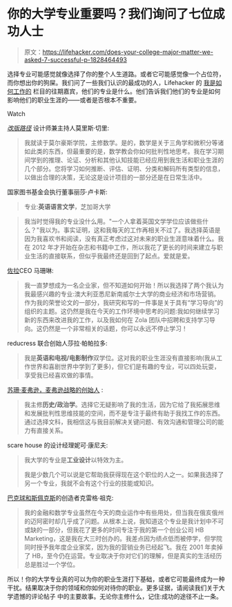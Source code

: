 # 你的大学专业重要吗？我们询问了七位成功人士

> 原文：<https://lifehacker.com/does-your-college-major-matter-we-asked-7-successful-p-1828464493>

选择专业可能感觉就像选择了你的整个人生道路。或者它可能感觉像一个占位符，而你想出你的狗屎。我们问了一些我们认识的最成功的人，Lifehacker 的 [我是如何工作的](https://lifehacker.com/c/how-i-work) 栏目的往期嘉宾，他们的专业是什么。他们告诉我们他们的专业是如何影响他们的职业生涯的——或者是否根本不重要。

Watch

[*改版路径*](https://lifehacker.com/im-revision-path-host-maurice-cherry-and-this-is-how-i-1826916236) 设计师兼主持人莫里斯·切里:

> 我就读于莫尔豪斯学院，主修数学。是的，数学是关于三角学和微积分等诸如此类的东西，但最重要的是，数学教会你如何批判性地思考。我在学习期间学到的推理、论证、分析和其他认知技能已经应用到我生活和职业生涯的几个部分。您将学习如何推断、评估、证明、分类和解码所有类型的信息，以做出合理的决策，无论这是设计项目的一部分还是在日常生活中。

国家图书基金会执行董事丽莎·卢卡斯:

> 专业:**英语语言文学**，芝加哥大学

> 我当时觉得我的专业没什么用。"一个人拿着英国文学学位应该做些什么？"我以为。事实证明，这和我每天的工作再相关不过了。我选择英语是因为我喜欢书和阅读，没有真正考虑过这对未来的职业生涯意味着什么。我在 2012 年才开始在杂志和书籍中工作，所以我花了更长的时间来建立与职业生活的直接联系，但似乎我最终还是回到了起点。爱就是爱。

[佐拉](https://lifehacker.com/im-zola-ceo-shan-lyn-ma-and-this-is-how-i-work-1823592848)CEO 马珊琳:

> 我一直梦想成为一名企业家，但不知道如何开始！所以我选择了两个我认为我最感兴趣的专业:澳大利亚悉尼新南威尔士大学的商业经济和市场营销。作为我的荣誉论文的一部分，我研究和写的一件事是关于具有“学习导向”的组织的主题。这仍然是我在今天的工作环境中思考的问题:我如何继续学习新的东西来改进我的工作，以及我如何在 Zola 团队中招聘和支持学习导向。这仍然是一个非常相关的话题，你可以永远不停止学习！

reducress 联合创始人莎拉·帕帕拉多:

> 我是**英语和电视/电影制作**双学位。这对我的职业生涯没有直接影响(我从工作世界和喜剧世界中学到了更多)，但它们是有趣的专业，可以四处玩耍，享受我已经喜欢做的事情。

[苏珊·麦弗逊，麦弗逊战略的创始人](https://lifehacker.com/im-communications-consultant-susan-mcpherson-and-this-1824297887) :

> 我主修**历史/政治学**。选择它无疑影响了我的生活，因为它给了我拓展思维和发展批判性思维技能的空间，而不是专注于最终有助于我找工作的东西。通过选择文科，我相信这与我目前解决关键问题、有效沟通和管理公司的能力有直接关系。

scare house 的设计经理妮可·康尼夫:

> 我大学的专业是**工业设计**以特效为主。
> 
> 我是少数几个可以说是它帮助我获得现在这个职位的人之一。如果我选择了另一个专业，我就不会有这个行业的技能或知识。

[巴克球和斯佩克斯](https://lifehacker.com/im-buckyballs-inventor-craig-zucker-and-this-is-how-i-1821747489)的创造者克雷格·祖克:

> 我的金融和数学专业虽然在今天的商业运作中有些用处，但当我在俄亥俄州的迈阿密时却几乎成了问题。从根本上说，我知道这个专业是我计划中不可或缺的一部分，但我花了更多的时间专注于我的第一个创业公司 HB Marketing，这是我在大三时创办的。我差点因为绩点低而被停学，但学院同时授予我年度企业家奖，因为我的营销业务已经起飞。我在 2001 年卖掉了 HB，至今仍在运营。专业取决于你对它们的理解，但是真实的生活经历总是胜过一个学位。

所以！你的大学专业真的可以为你的职业生涯打下基础，或者它可能最终成为一种干扰。结果取决于你的领域和你如何对待你的职业。更多证据，请阅读我们关于大学遗憾的评论帖子 中的主要故事。无论你主修什么，记住:成功的途径不止一条。
